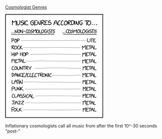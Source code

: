 [Cosmologist Genres](https://xkcd.com/2340)

![Cosmologist Genres](./random_comic.png)

Inflationary cosmologists call all music from after the first 10^-30 seconds "post-"


